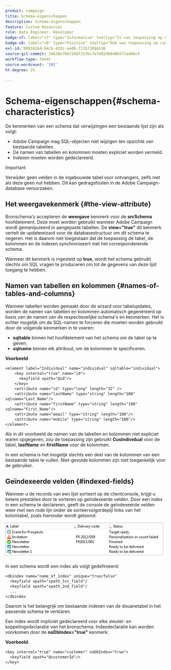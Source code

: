 ```yaml
---
product: campaign
title: Schema-eigenschappen
description: Schema-eigenschappen
feature: Custom Resources
role: Data Engineer, Developer
badge-v7: label="v7" type="Informative" tooltip="Is van toepassing op Campaign Classic v7"
badge-v8: label="v8" type="Positive" tooltip="Ook van toepassing op campagne v8"
exl-id: 099161b4-b4cb-433c-aed6-71157269a536
source-git-commit: 28638e76bf286f253bc7efd02db848b571ad88c4
workflow-type: tm+mt
source-wordcount: '392'
ht-degree: 2%

---
```


# Schema-eigenschappen{#schema-characteristics}



De kenmerken van een schema dat verwijzingen een bestaande lijst zijn als volgt:

* Adobe Campaign mag SQL-objecten niet wijzigen ten opzichte van bestaande tabellen.
* De namen van tabellen en kolommen moeten expliciet worden vermeld.
* Indexen moeten worden gedeclareerd.

>[!IMPORTANT]
>
>Verwijder geen velden in de ingebouwde tabel voor ontvangers, zelfs niet als deze geen nut hebben. Dit kan gedragsfouten in de Adobe Campaign-database veroorzaken.

## Het weergavekenmerk {#the-view-attribute}

Bronschema&#39;s accepteren de **weergave** kenmerk voor de **srcSchema** hoofdelement. Deze moet worden gebruikt wanneer Adobe Campaign wordt gemanipuleerd in aangepaste tabellen. De **view=&quot;true&quot;** dit kenmerk vertelt de updatewizard voor de databasestructuur om dit schema te negeren. Het is daarom niet toegestaan dat de toepassing de tabel, de kolommen en de indexen synchroniseert met het corresponderende schema.

Wanneer dit kenmerk is ingesteld op **true**, wordt het schema gebruikt slechts om SQL vragen te produceren om tot de gegevens van deze lijst toegang te hebben.

## Namen van tabellen en kolommen {#names-of-tables-and-columns}

Wanneer tabellen worden gemaakt door de wizard voor tabelupdates, worden de namen van tabellen en kolommen automatisch gegenereerd op basis van de namen van de respectievelijke schema&#39;s en kenmerken. Het is echter mogelijk om de SQL-namen te forceren die moeten worden gebruikt door de volgende kenmerken in te voeren:

* **sqltable** binnen het hoofdelement van het schema om de tabel op te geven;
* **sqlname** binnen elk attribuut, om de kolommen te specificeren.

**Voorbeeld**:

```
<element label="Individual" name="individual" sqltable="individual">
    <key internal="true" name="id">
      <keyfield xpath="@id"/>
    </key> 
    <attribute name="id" type="long" length="32" />
    <attribute name="lastName" type="string" length="100" sqlname="Last_Name"/>
    <attribute name="firstName" type="string" length="100" sqlname="First_Name"/>
    <attribute name="email" type="string" length="100"/>
    <attribute name="mobile" type="string" length="100"/>
</element>
```

Als in dit voorbeeld de namen van de tabellen en kolommen niet expliciet waren opgegeven, zou de toepassing zijn gebruikt **CusIndividual** voor de tabel, **lastName** en **firstName** voor de kolommen.

In een schema is het mogelijk slechts een deel van de kolommen van een bestaande tabel te vullen. Niet-gevulde kolommen zijn niet toegankelijk voor de gebruiker.

## Geïndexeerde velden {#indexed-fields}

Wanneer u de records van een lijst sorteert op de clientconsole, krijgt u betere prestaties door te sorteren op geïndexeerde velden. Door een index in een schema te declareren, geeft de console de geïndexeerde velden weer met een rode lijn onder de sorteervolgordepijl links van het kolomlabel, zoals hieronder wordt getoond:

![](assets/s_ncs_integration_mapping_index.png)

In een schema wordt een index als volgt gedefinieerd:

```
<dbindex name="name_of_index" unique="true/false"
  <keyfield xpath="xpath_1st_field"/
  <keyfield xpath="xpath_2nd_field"/
  ...
</dbindex
```

Daarom is het belangrijk om bestaande indexen van de douanetabel in het passende schema te verklaren.

Een index wordt impliciet gedeclareerd voor elke sleutel- en koppelingsdeclaratie van het bronschema. Indexdeclaratie kan worden voorkomen door de **noDbIndex=&quot;true&quot;** kenmerk:

**Voorbeeld**:

```
<key internal="true" name="customer" noDbIndex="true">
  <keyfield xpath="@customerId"/>
</key>
```
